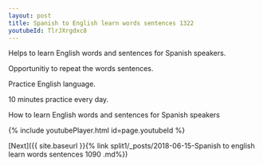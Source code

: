 ```yaml
---
layout: post
title: Spanish to English learn words sentences 1322 
youtubeId: TlrJXrgdxc8
---
```

 
 
Helps to learn English words and sentences for Spanish speakers.

Opportunitiy to repeat the words sentences. 

Practice English language. 
 
10 minutes practice every day. 
 
How to learn English words and sentences for Spanish speakers 
 
{% include youtubePlayer.html id=page.youtubeId %}
 
 
[Next]({{ site.baseurl }}{% link  split1/_posts/2018-06-15-Spanish to english learn words sentences 1090 .md%})
 
